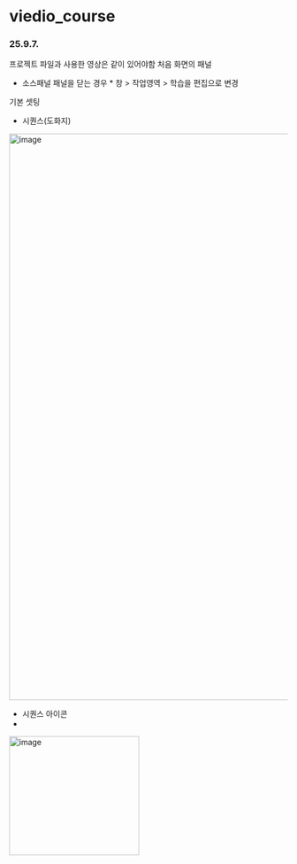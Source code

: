 # viedio_course

### 25.9.7. 

프로젝트 파일과 사용한 영상은 같이 있어야함
처음 화면의 패널
- 소스패널
  패널을 닫는 경우 * 창 > 작업영역 > 학습을 편집으로 변경

기본 셋팅
- 시퀀스(도화지)
  
<img width="1919" height="1023" alt="image" src="https://github.com/user-attachments/assets/9b908a8d-2aa5-4bc4-99e3-1520d06230ac" />

- 시퀀스 아이콘
- 
<img width="235" height="215" alt="image" src="https://github.com/user-attachments/assets/0042b40e-7e07-499a-ac2c-422ee1ffd1f5" />

